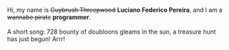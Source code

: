 Hi, my name is ~~Guybrush Threepwood~~ **Luciano Federico Pereira**, and I am a ~~wannabe pirate~~ **programmer**.<br><br>A short song: 728 bounty of doubloons gleams in the sun, a treasure hunt has just begun! Arrr!
